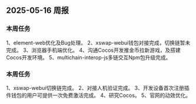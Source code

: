
## 2025-05-16 周报

### 本周任务

1、element-web优化及Bug处理。
2、xswap-webui钱包对接完成，切换链暂未完成。
3、浏览器手机端优化。
4、沟通Cocos开发推金币拉新游戏，及搭建Cocos开发环境。
5、multichain-interop-js多链交互Npm包升级完成。

### 本周任务
1、xswap-webui切换链完成。
2、对接人机验证完成。
3、开发设备首次注册插件钱包的用户可提供一次免费激活完成。
4、研究Cocos。
5、官网的动效优化。